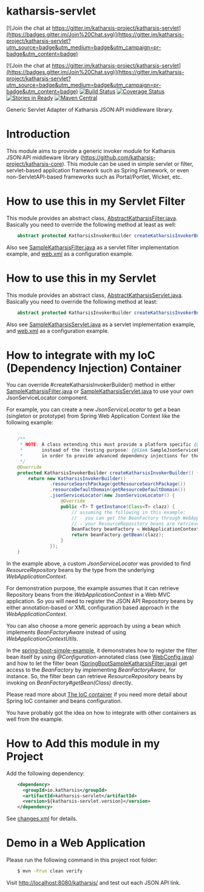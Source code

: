 # katharsis-servlet

[![Join the chat at https://gitter.im/katharsis-project/katharsis-servlet](https://badges.gitter.im/Join%20Chat.svg)](https://gitter.im/katharsis-project/katharsis-servlet?utm_source=badge&utm_medium=badge&utm_campaign=pr-badge&utm_content=badge)

[![Join the chat at https://gitter.im/katharsis-project/katharsis-servlet](https://badges.gitter.im/Join%20Chat.svg)](https://gitter.im/katharsis-project/katharsis-servlet?utm_source=badge&utm_medium=badge&utm_campaign=pr-badge&utm_content=badge)
[![Build Status](https://travis-ci.org/katharsis-project/katharsis-servlet.svg?branch=develop)](https://travis-ci.org/katharsis-project/katharsis-servlet)
[![Coverage Status](https://coveralls.io/repos/katharsis-project/katharsis-servlet/badge.svg?branch=develop)](https://coveralls.io/r/katharsis-project/katharsis-servlet?branch=develop)
[![Stories in Ready](https://badge.waffle.io/katharsis-project/katharsis-servlet.png?label=ready&title=Ready)](https://waffle.io/katharsis-project/katharsis-servlet)
[![Maven Central](https://img.shields.io/maven-central/v/io.katharsis/katharsis-servlet.svg)](http://mvnrepository.com/artifact/io.katharsis/katharsis-servlet)

Generic Servlet Adapter of Katharsis JSON:API middleware library.

# Introduction

This module aims to provide a generic invoker module for
Katharsis JSON:API middleware library (https://github.com/katharsis-project/katharsis-core).
This module can be used in simple servlet or filter,
servlet-based application framework such as Spring Framework,
or even non-ServletAPI-based frameworks such as Portal/Portlet, Wicket, etc.

# How to use this in my Servlet Filter

This module provides an abstract class, [AbstractKatharsisFilter.java](src/main/java/io/katharsis/servlet/AbstractKatharsisFilter.java). Basically you need to override the following method at least as well:

```java
    abstract protected KatharsisInvokerBuilder createKatharsisInvokerBuilder();
```

Also see [SampleKatharsisFilter.java](src/main/java/io/katharsis/servlet/SampleKatharsisFilter.java) as a servlet filter implementation example, and [web.xml](src/test/webapp/WEB-INF/web.xml) as a configuration example.

# How to use this in my Servlet

This module provides an abstract class, [AbstractKatharsisServlet.java](src/main/java/io/katharsis/servlet/AbstractKatharsisServlet.java). Basically you need to override the following method at least:

```java
    abstract protected KatharsisInvokerBuilder createKatharsisInvokerBuilder();
```

Also see [SampleKatharsisServlet.java](src/main/java/io/katharsis/servlet/SampleKatharsisServlet.java) as a servlet implementation example, and [web.xml](src/test/webapp/WEB-INF/web.xml) as a configuration example.

# How to integrate with my IoC (Dependency Injection) Container

You can override #createKatharsisInvokerBuilder() method in
either [SampleKatharsisFilter.java](src/main/java/io/katharsis/servlet/SampleKatharsisFilter.java)
or [SampleKatharsisServlet.java](src/main/java/io/katharsis/servlet/SampleKatharsisServlet.java)
to use your own JsonServiceLocator component.

For example, you can create a new *JsonServiceLocator* to get a bean (singleton or prototype)
from Spring Web Application Context like the following example:


```java

    /**
     * NOTE: A class extending this must provide a platform specific {@link JsonServiceLocator}
     *       instead of the (testing-purpose) {@link SampleJsonServiceLocator} below
     *       in order to provide advanced dependency injections for the ResourceRepository beans.
     */
    @Override
    protected KatharsisInvokerBuilder createKatharsisInvokerBuilder() {
        return new KatharsisInvokerBuilder()
                .resourceSearchPackage(getResourceSearchPackage())
                .resourceDefaultDomain(getResourceDefaultDomain())
                .jsonServiceLocator(new JsonServiceLocator() {
                    @Override
                    public <T> T getInstance(Class<T> clazz) {
                        // assuming the following in this example:
                        // - you can get the BeanFactory through WebApplicationContextUtils and servlet context.
                        // - your ResourceRepository beans are retrieved by the type through the BeanFactory.
                        BeanFactory beanFactory = WebApplicationContextUtils.getWebApplicationContext(getServletContext());
                        return beanFactory.getBean(clazz);
                    }
                });
    }

```

In the example above, a custom *JsonServiceLocator* was provided to find *ResourceRepository* beans by the type
from the underlying *WebApplicationContext*.

For demonstration purpose, the example assumes that it can retrieve Repository beans
from the *WebApplicationContext* in a Web MVC application. So you will need to register the JSON API Repository beans
by either annotation-based or XML configuration based approach in the *WebApplicationContext*.

You can also choose a more generic approach by using a bean which implements *BeanFactoryAware*
instead of using *WebApplicationContextUtils*.

In the [spring-boot-simple-example](https://github.com/katharsis-project/katharsis-examples/tree/master/spring-boot-simple-example),
it demonstrates how to register the filter bean itself by using *@Configuration*-annotated class
(see [WebConfig.java](https://github.com/katharsis-project/katharsis-examples/blob/master/spring-boot-simple-example/src/main/java/io/katharsis/example/springboot/simple/WebConfig.java))
and how to let the filter bean ([SpringBootSampleKatharsisFilter.java](https://github.com/katharsis-project/katharsis-examples/blob/master/spring-boot-simple-example/src/main/java/io/katharsis/example/springboot/simple/filter/SpringBootSampleKatharsisFilter.java))
get access to the *BeanFactory* by implementing *BeanFactoryAware*, for instance.
So, the filter bean can retrieve *ResourceRepository* beans by invoking on *BeanFactory#getBean(Class)* directly.

Please read more about [The IoC container](http://docs.spring.io/spring-framework/docs/current/spring-framework-reference/html/beans.html)
if you need more detail about Spring IoC container and beans configuration.

You have probably got the idea on how to integrate with other containers as well from the example.

# How to Add this module in my Project

Add the following dependency:

```xml
    <dependency>
      <groupId>io.katharsis</groupId>
      <artifactId>katharsis-servlet</artifactId>
      <version>${katharsis-servlet.version}</version>
    </dependency>
```

See [changes.xml](changes.xml) for details.

# Demo in a Web Application

Please run the following command in this project root folder:

```bash
    $ mvn -Prun clean verify
```

Visit [http://localhost:8080/katharsis/](http://localhost:8080/katharsis/) and test out each JSON API link.

